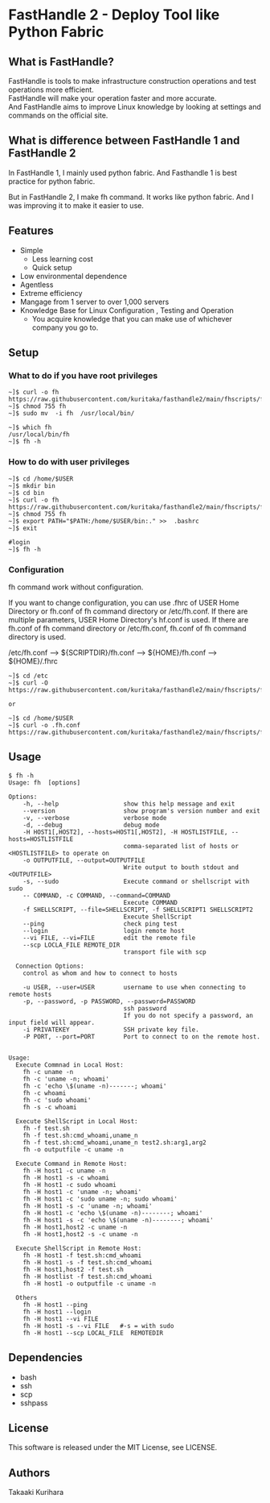 # FastHandle 2 - Deploy Tool like Python Fabric

## What is FastHandle?

FastHandle is tools to make infrastructure construction operations and test operations more efficient.  
FastHandle will make your operation faster and more accurate.  
And FastHandle aims to improve Linux knowledge by looking at settings and commands on the official site.  
  

## What is difference between FastHandle 1 and FastHandle 2

In FastHandle 1, I mainly used python fabric.
And Fasthandle 1 is best practice for python fabric.

But in FastHandle 2, I make fh command. It works like python fabric.
And I was improving it to make it easier to use.


## Features

* Simple
  * Less learning cost
  * Quick setup 
* Low environmental dependence
* Agentless
* Extreme efficiency
* Mangage from 1 server to over 1,000 servers
* Knowledge Base for Linux Configuration , Testing and Operation 
  * You acquire knowledge that you can make use of whichever company you go to.


## Setup
### What to do if you have root privileges 
```
~]$ curl -o fh https://raw.githubusercontent.com/kuritaka/fasthandle2/main/fhscripts/fh.sh
~]$ chmod 755 fh
~]$ sudo mv  -i fh  /usr/local/bin/

~]$ which fh
/usr/local/bin/fh
~]$ fh -h
```


### How to do with user privileges 
```
~]$ cd /home/$USER
~]$ mkdir bin
~]$ cd bin
~]$ curl -o fh https://raw.githubusercontent.com/kuritaka/fasthandle2/main/fhscripts/fh.sh
~]$ chmod 755 fh
~]$ export PATH="$PATH:/home/$USER/bin:." >>  .bashrc
~]$ exit

#login
~]$ fh -h
```


### Configuration
fh command work without configuration.

If you want to change configuration, you can use .fhrc of USER Home Directory or fh.conf of fh command directory or /etc/fh.conf.
If there are multiple parameters, USER Home Directory's hf.conf is used.
If there are fh.conf of fh command directory or /etc/fh.conf, fh.conf of fh command directory is used.

/etc/fh.conf --> ${SCRIPTDIR}/fh.conf --> ${HOME}/fh.conf --> ${HOME}/.fhrc

```
~]$ cd /etc
~]$ curl -O https://raw.githubusercontent.com/kuritaka/fasthandle2/main/fhscripts/fh.conf

or

~]$ cd /home/$USER
~]$ curl -o .fh.conf https://raw.githubusercontent.com/kuritaka/fasthandle2/main/fhscripts/fh.conf
```



## Usage
```
$ fh -h
Usage: fh  [options]

Options:
    -h, --help                  show this help message and exit
    --version                   show program's version number and exit
    -v, --verbose               verbose mode
    -d, --debug                 debug mode
    -H HOST1[,HOST2], --hosts=HOST1[,HOST2], -H HOSTLISTFILE, --hosts=HOSTLISTFILE
                                comma-separated list of hosts or <HOSTLISTFILE> to operate on
    -o OUTPUTFILE, --output=OUTPUTFILE
                                Write output to bouth stdout and <OUTPUTFILE>
    -s, --sudo                  Execute command or shellscript with sudo
    -- COMMAND, -c COMMAND, --command=COMMAND
                                Execute COMMAND
    -f SHELLSCRIPT, --file=SHELLSCRIPT, -f SHELLSCRIPT1 SHELLSCRIPT2
                                Execute ShellScript
    --ping                      check ping test
    --login                     login remote host
    --vi FILE, --vi=FILE        edit the remote file
    --scp LOCLA_FILE REMOTE_DIR
                                transport file with scp

  Connection Options:
    control as whom and how to connect to hosts

    -u USER, --user=USER        username to use when connecting to remote hosts
    -p, --password, -p PASSWORD, --password=PASSWORD
                                ssh password
                                If you do not specify a password, an input field will appear. 
    -i PRIVATEKEY               SSH private key file.
    -P PORT, --port=PORT        Port to connect to on the remote host.


Usage:
  Execute Commnad in Local Host:
    fh -c uname -n
    fh -c 'uname -n; whoami'
    fh -c 'echo \$(uname -n)-------; whoami'
    fh -c whoami
    fh -c 'sudo whoami'
    fh -s -c whoami

  Execute ShellScript in Local Host:
    fh -f test.sh
    fh -f test.sh:cmd_whoami,uname_n
    fh -f test.sh:cmd_whoami,uname_n test2.sh:arg1,arg2
    fh -o outputfile -c uname -n

  Execute Command in Remote Host:
    fh -H host1 -c uname -n
    fh -H host1 -s -c whoami
    fh -H host1 -c sudo whoami
    fh -H host1 -c 'uname -n; whoami'
    fh -H host1 -c 'sudo uname -n; sudo whoami'
    fh -H host1 -s -c 'uname -n; whoami'
    fh -H host1 -c 'echo \$(uname -n)--------; whoami'
    fh -H host1 -s -c 'echo \$(uname -n)--------; whoami'
    fh -H host1,host2 -c uname -n
    fh -H host1,host2 -s -c uname -n

  Execute ShellScript in Remote Host:
    fh -H host1 -f test.sh:cmd_whoami
    fh -H host1 -s -f test.sh:cmd_whoami
    fh -H host1,host2 -f test.sh
    fh -H hostlist -f test.sh:cmd_whoami
    fh -H host1 -o outputfile -c uname -n

  Others
    fh -H host1 --ping
    fh -H host1 --login
    fh -H host1 --vi FILE
    fh -H host1 -s --vi FILE   #-s = with sudo
    fh -H host1 --scp LOCAL_FILE  REMOTEDIR
```


## Dependencies
* bash
* ssh
* scp
* sshpass



## License
This software is released under the MIT License, see LICENSE.

## Authors
Takaaki Kurihara
